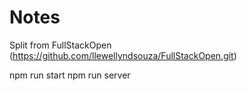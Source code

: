 # Notes

Split from FullStackOpen (https://github.com/llewellyndsouza/FullStackOpen.git)

npm run start
npm run server